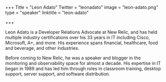 +++
Title = "Leon Adato"
Twitter = "leonadato"
image = "leon-adato.png"
type = "speaker"
linktitle = "leon-adato"

+++

Leon Adato is a Developer Relations Advocate at New Relic, and has held multiple industry certifications over his 33 years in IT including Cisco, Microsoft, A+, and more. His experience spans financial, healthcare, food and beverage, and other industries.

Before coming to New Relic, he was a speaker and blogger in the monitoring and observability space for almost a decade. His expertise in IT began in 1989 and has led him through roles in classroom training, desktop support, server support, and software distribution. 
